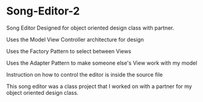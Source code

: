 # Song-Editor-2


Song Editor Designed for object oriented design class with partner.

Uses the Model View Controller architecture for design

Uses the Factory Pattern to select between Views

Uses the Adapter Pattern to make someone else's View work with my model

Instruction on how to control the editor is inside the source file

This song editor was a class project that I worked on with a partner for my object oriented design class.

